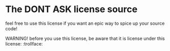 # The DONT ASK license source
feel free to use this license if you want an epic way to spice up your source code!

WARNING!
before you use this license, be aware that it is license under this license: :trollface:
